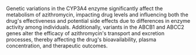 Genetic variations in the CYP3A4 enzyme significantly affect the metabolism of azithromycin, impacting drug levels and influencing both the drug's effectiveness and potential side effects due to differences in enzyme activity among individuals. Additionally, variants in the ABCB1 and ABCC2 genes alter the efficacy of azithromycin's transport and excretion processes, thereby affecting the drug's bioavailability, plasma concentration, and therapeutic outcomes.